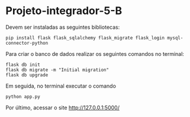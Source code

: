 # Projeto-integrador-5-B

Devem ser instaladas as seguintes bibliotecas:
~~~
pip install flask flask_sqlalchemy flask_migrate flask_login mysql-connector-python
~~~

Para criar o banco de dados realizar os seguintes comandos no terminal:
~~~
flask db init
flask db migrate -m "Initial migration"
flask db upgrade
~~~
Em seguida, no terminal executar o comando
~~~
python app.py
~~~
Por último, acessar o site http://127.0.0.1:5000/
